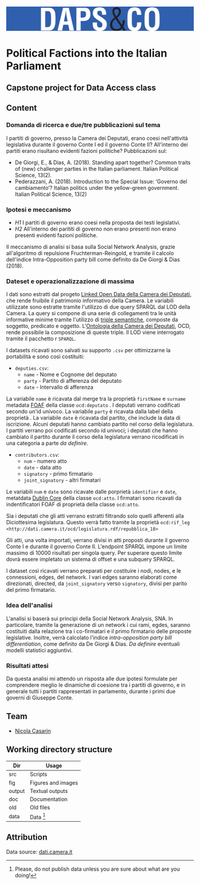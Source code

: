 ![Logo](fig/dapscologo.jpg)

# Political Factions into the Italian Parliament

## Capstone project for Data Access class

## Content


### Domanda di ricerca e due/tre pubblicazioni sul tema

I partiti di governo, presso la Camera dei Deputati, erano coesi nell'attività legislativa durante il governo Conte I ed il governo Conte II? All'interno dei partiti erano risultano evidenti fazioni politiche?
Pubblicazioni sul:

- De Giorgi, E., & Dias, A. (2018). Standing apart together? Common traits of (new) challenger parties in the Italian parliament. Italian Political Science, 13(2).
- Pederazzani, A. (2018). Introduction to the Special Issue: ‘Governo del cambiamento’? Italian politics under the yellow-green government. Italian Political Science, 13(2)

### Ipotesi e meccanismo

- *H1* I partiti di governo erano coesi nella proposta dei testi legislativi.
- *H2* All'interno dei parititi di governo non erano presenti non erano presenti evidenti fazioni politiche.

Il meccanismo di analisi si basa sulla Social Network Analysis, grazie all'algoritmo di repulsione Fruchterman-Reingold, e tramite il calcolo dell'indice Intra-Opposition party bill come definito da De Giorgi & Dias (2018).

### Dateset e operazionalizzazione di massima

I dati sono estratti dal progeto [Linked Open Data della Camera dei Deputati](https://dati.camera.it/it/), che rende fruibile il patrimonio informativo della Camera.
Le variabili utilizzate sono estratte tramite l'utilizzo di due query SPARQL dal LOD della Camera. La query si compone di una serie di collegamenti tra le unità informative minime tramite l'utilizzo di [triple semantiche](https://en.wikipedia.org/wiki/Semantic_triple), composte da soggetto, predicato e oggetto.
L'[Ontologia della Camera dei Deputati](http://dati.camera.it/ocd/reference_document/), OCD, rende possibile la composizione di queste triple.
Il LOD viene interrogato tramite il pacchetto r `SPARQL`.

I datasets ricavati sono salvati su supporto `.csv` per ottimizzarne la portabilità e sono così costituiti:

- `deputies.csv`:
  - `name` - Nome e Cognome del deputato
  - `party` - Partito di afferenza del deputato
  - `date` - Intervallo di afferenza

La variabile `name` è ricavata dal merge tra la proprietà `firstName` e `surname` metadata [FOAF](http://xmlns.com/foaf/spec/) della classe `ocd:deputato` . I deputati verrano codificati secondo un'id univoco.
La variabile `party` è ricavata dalla label della proprietà .
La variabile `date` è ricavata dal partito, che include la data di iscrizione. Alcuni deputati hanno cambiato partito nel corso della legislatura.
I partiti verrano poi codificati secondo id univoci; i deputati che hanno cambiato il partito durante il corso della legislatura verrano ricodificati in una categoria a parte *da definire*.

- `contributors.csv`:
  - `num` - numero atto
  - `date` - data atto
  - `signatory` - primo firmatario
  - `joint_signatory` - altri firmatari

Le variabili `num` e `date` sono ricavate dalle porprietà `identifier` e `date`, metatdata [Dublin Core](https://www.dublincore.org/specifications/dublin-core/dcmi-terms/) della classe `ocd:atto`.
I firmatari sono ricavati da indentificatori FOAF di proprietà della classe `ocd:atto`.

Sia i deputati che gli atti verrano estratti filtrando solo quelli afferenti alla Diciottesima legislatura. Questo verrà fatto tramite la proprietà  `ocd:rif_leg <http://dati.camera.it/ocd/legislatura.rdf/repubblica_18>` 

Gli atti, una volta importati, verrano divisi in atti proposti durante il governo Conte I e durante il governo Conte II.
L'endpoint SPARQL impone un limite massimo di $10 000$ risultati per singola query. Per superare questo limite dovrà essere impletato un sistema di offset e una subquery SPARQL.

I dataset così ricavati verrano preparati per costituire i nodi, nodes, e le connessioni, edges, del network. I vari edges saranno elaborati come direzionati, directed, da `joint_signatory` verso `signatory`, divisi per parito del primo firmatario.

### Idea dell'analisi

L'analisi si baserà sui principi della Social Network Analysis, SNA. In particolare, tramite la generazione di un network i cui rami, egdes, saranno costituiti dalla relazione tra i co-firmatari e il primo firmatario delle proposte legislative. Inoltre, verrà calcolato l'indice *intra-opposition party bill differentiation*, come definito da De Giorgi & Dias.
*Da definire* eventuali modelli statistici aggiuntivi.

### Risultati attesi

Da questa analisi mi attendo un risposta alle due ipotesi formulate per comprendere meglio le dinamiche di coesione tra i partiti di governo, e in generale tutti i partiti rappresentati in parlamento, durante i primi due governi di Giuseppe Conte.


## Team

- [Nicola Casarin](https://github.com/n-oise)

## Working directory structure

| Dir | Usage |
| ----- | -----|
| src | Scripts |
| fig | Figures and images |
| output | Textual outputs |
| doc | Documentation |
| old | Old files |
| data | Data [^1] |

[^1]: Please, do not publish data unless you are sure about what are you doing!


## Attribution

Data source: [dati.camera.it](https://dati.camera.it)

